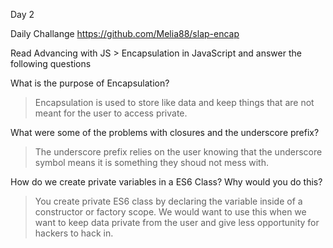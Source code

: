 Day 2

Daily Challange https://github.com/Melia88/slap-encap


Read Advancing with JS > Encapsulation in JavaScript and answer the following questions

What is the purpose of Encapsulation?
> Encapsulation is used to store like data and keep things that are not meant for the user to access private.

What were some of the problems with closures and the underscore prefix?
> The underscore prefix relies on the user knowing that the underscore symbol means it is something they shoud not mess with.

How do we create private variables in a ES6 Class? Why would you do this?
> You create private ES6 class by declaring the variable inside of a constructor or factory scope. We would want to use this when we want to keep data private from the user and give less opportunity for hackers to hack in.


